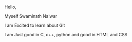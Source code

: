 Hello,

Myself Swaminath Nalwar

I am Excited to learn about Git

I am Just good in C, c++, python and good in HTML and CSS
